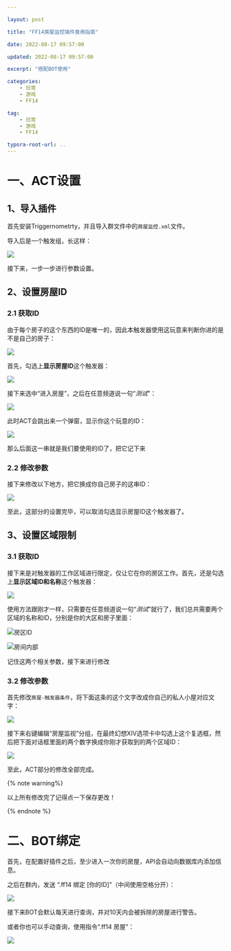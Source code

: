 ```yaml
---

layout: post

title: "FF14房屋监控插件食用指南"

date: 2022-08-17 09:57:00	

updated: 2022-08-17 09:57:00	

excerpt: "搭配BOT使用"

categories: 
	- 日常
	- 游戏
	- FF14

tag: 
	- 日常
	- 游戏
	- FF14

typora-root-url: ..
---
```






# 一、ACT设置

## 1、导入插件

首先安装Triggernometrty，并且导入群文件中的`房屋监控.xml`文件。

导入后是一个触发组，长这样：

![](/images/posts/ff14house/image-20220817100105998.png)

接下来，一步一步进行参数设置。



## 2、设置房屋ID

### 2.1 获取ID

由于每个房子的这个东西的ID是唯一的，因此本触发器使用这玩意来判断你进的是不是自己的房子：

![](/images/posts/ff14house/image-20220817100434577.png)

首先，勾选上**显示房屋ID**这个触发器：

![](/images/posts/ff14house/image-20220817100547824.png)

接下来选中“进入房屋”，之后在任意频道说一句“*测试*”：

![](/images/posts/ff14house/image-20220817100713891.png)

此时ACT会跳出来一个弹窗，显示你这个玩意的ID：

![](/images/posts/ff14house/image-20220817100836190.png)

那么后面这一串就是我们要使用的ID了，把它记下来

### 2.2 修改参数

接下来修改以下地方，把它换成你自己房子的这串ID：

![](/images/posts/ff14house/image-20220817101108381.png)

至此，这部分的设置完毕，可以取消勾选显示房屋ID这个触发器了。



## 3、设置区域限制

### 3.1 获取ID

接下来是对触发器的工作区域进行限定，仅让它在你的房区工作。首先，还是勾选上**显示区域ID和名称**这个触发器：

![](/images/posts/ff14house/image-20220817101435840.png)

使用方法跟刚才一样，只需要在任意频道说一句“*测试*”就行了，我们总共需要两个区域的名称和ID，分别是你的大区和房子里面：

![房区ID](/images/posts/ff14house/image-20220817101835964.png)

![房间内部](/images/posts/ff14house/image-20220817101927231.png)

记住这两个相关参数，接下来进行修改

### 3.2 修改参数

首先修改`房屋-触发器条件`，将下面这条的这个文字改成你自己的私人小屋对应文字：

![](/images/posts/ff14house/image-20220817102300258.png)

接下来右键编辑“房屋监视”分组，在最终幻想XIV选项卡中勾选上这个复选框，然后把下面对话框里面的两个数字换成你刚才获取到的两个区域ID：

![](/images/posts/ff14house/image-20220817102505574.png)

至此，ACT部分的修改全部完成。



{% note warning%}

以上所有修改完了记得点一下保存更改！

{% endnote %}



# 二、BOT绑定

首先，在配置好插件之后，至少进入一次你的房屋，API会自动向数据库内添加信息。

之后在群内，发送 “.ff14 绑定 [你的ID]”（中间使用空格分开）：

![](/images/posts/ff14house/image-20220817102945897.png)

接下来BOT会默认每天进行查询，并对10天内会被拆除的房屋进行警告。

或者你也可以手动查询，使用指令“.ff14 房屋”：

![](/images/posts/ff14house/image-20220817103119887.png)
